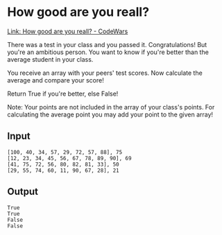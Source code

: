 # How good are you reall?
[Link: How good are you reall? - CodeWars](https://www.codewars.com/kata/5601409514fc93442500010b/train/python)

There was a test in your class and you passed it. Congratulations!
But you're an ambitious person. You want to know if you're better than the average student in your class.

You receive an array with your peers' test scores. Now calculate the average and compare your score!

Return True if you're better, else False!

Note:
Your points are not included in the array of your class's points. For calculating the average point you may add your point to the given array!

## Input
``` batch
[100, 40, 34, 57, 29, 72, 57, 88], 75
[12, 23, 34, 45, 56, 67, 78, 89, 90], 69
[41, 75, 72, 56, 80, 82, 81, 33], 50
[29, 55, 74, 60, 11, 90, 67, 28], 21
```

## Output
``` batch
True
True
False
False
```